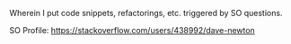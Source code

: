 Wherein I put code snippets, refactorings, etc. triggered by SO questions.

SO Profile: https://stackoverflow.com/users/438992/dave-newton
